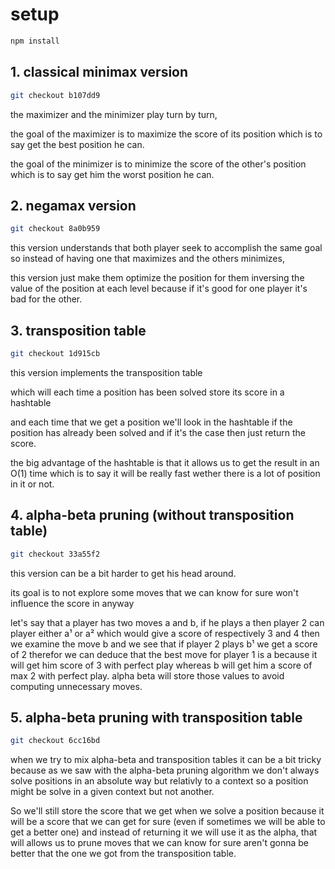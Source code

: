 # setup
```bash
npm install
```

## 1. classical minimax version
```bash
git checkout b107dd9
```
the maximizer and the minimizer play turn by turn,

the goal of the maximizer is to maximize the score of its position which is to say get the best position he can.

the goal of the minimizer is to minimize the score of the other's position which is to say get him the worst position he can.

## 2. negamax version
```bash
git checkout 8a0b959
```
this version understands that both player seek to accomplish the same goal so instead of having one that maximizes and the others minimizes,

this version just make them optimize the position for them inversing the value of the position at each level because if it's good for one player it's bad for the other.

## 3. transposition table
```bash
git checkout 1d915cb
```
this version implements the transposition table

which will each time a position has been solved store its score in a hashtable

and each time that we get a position we'll look in the hashtable if the position has already been solved and if it's the case then just return the score.

the big advantage of the hashtable is that it allows us to get the result in an O(1) time which is to say it will be really fast wether there is a lot of position in it or not.

## 4. alpha-beta pruning (without transposition table)
```bash
git checkout 33a55f2
```
this version can be a bit harder to get his head around.

its goal is to not explore some moves that we can know for sure won't influence the score in anyway

let's say that a player has two moves a and b, if he plays a then player 2 can player either a¹ or a² which would give a score of respectively 3 and 4
then we examine the move b and we see that if player 2 plays b¹ we get a score of 2 therefor we can deduce that the best move for player 1 is a because it will get him score of 3 with perfect play whereas b will get him a score of max 2 with perfect play. alpha beta will store those values to avoid computing unnecessary moves.

## 5. alpha-beta pruning with transposition table
```bash
git checkout 6cc16bd
```
when we try to mix alpha-beta and transposition tables it can be a bit tricky because as we saw with the alpha-beta pruning algorithm we don't always solve positions in an absolute way but relativly to a context so a position might be solve in a given context but not another.

So we'll still store the score that we get when we solve a position because it will be a score that we can get for sure (even if sometimes we will be able to get a better one) and instead of returning it we will use it as the alpha, that will allows us to prune moves that we can know for sure aren't gonna be better that the one we got from the transposition table.
